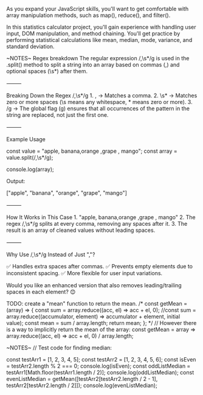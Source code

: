 As you expand your JavaScript skills, you'll want to get comfortable with array
manipulation methods, such as map(), reduce(), and filter().

In this statistics calculator project, you'll gain experience with handling user
input, DOM manipulation, and method chaining. You'll get practice by performing
statistical calculations like mean, median, mode, variance, and standard
deviation.


~NOTES~ Regex breakdown
The regular expression /,\s*/g is used in the .split() method to split a string into an array based on commas (,) and optional spaces (\s*) after them.

⸻

Breaking Down the Regex /,\s*/g
	1.	, → Matches a comma.
	2.	\s* → Matches zero or more spaces (\s means any whitespace, * means zero or more).
	3.	/g → The global flag (g) ensures that all occurrences of the pattern in the string are replaced, not just the first one.

⸻

Example Usage

const value = "apple, banana,orange ,grape ,  mango";
const array = value.split(/,\s*/g);

console.log(array);

Output:

["apple", "banana", "orange", "grape", "mango"]

⸻

How It Works in This Case
	1.	"apple, banana,orange ,grape ,  mango"
	2.	The regex /,\s*/g splits at every comma, removing any spaces after it.
	3.	The result is an array of cleaned values without leading spaces.

⸻

Why Use /,\s*/g Instead of Just ","?

✅ Handles extra spaces after commas.
✅ Prevents empty elements due to inconsistent spacing.
✅ More flexible for user input variations.

Would you like an enhanced version that also removes leading/trailing spaces in each element? 😊

TODO: create a "mean" function to return the mean. 
/*
const getMean = (array) => {
    const sum = array.reduce((acc, el) => acc + el, 0); //const sum = array.reduce((accumulator, element) => accumulator + element, initial value);
    const mean = sum / array.length;
    return mean;
};
*/
// However there is a way to implicitly return the mean of the array:
const getMean = array => array.reduce((acc, el) => acc + el, 0) / array.length; 

~NOTES~
// Test code for finding median: 

const testArr1 = [1, 2, 3, 4, 5];
const testArr2 = [1, 2, 3, 4, 5, 6];
const isEven = testArr2.length % 2 === 0;
console.log(isEven);
const oddListMedian = testArr1[Math.floor(testArr1.length / 2)];
console.log(oddListMedian);
const evenListMedian = getMean([testArr2[testArr2.length / 2 - 1], testArr2[testArr2.length / 2]]);
console.log(evenListMedian);
